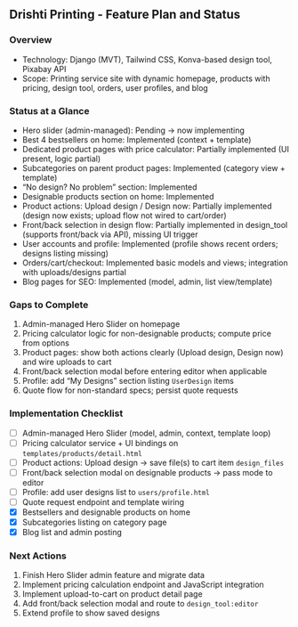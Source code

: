 ## Drishti Printing - Feature Plan and Status

### Overview
- Technology: Django (MVT), Tailwind CSS, Konva-based design tool, Pixabay API
- Scope: Printing service site with dynamic homepage, products with pricing, design tool, orders, user profiles, and blog

### Status at a Glance
- Hero slider (admin-managed): Pending → now implementing
- Best 4 bestsellers on home: Implemented (context + template)
- Dedicated product pages with price calculator: Partially implemented (UI present, logic partial)
- Subcategories on parent product pages: Implemented (category view + template)
- “No design? No problem” section: Implemented
- Designable products section on home: Implemented
- Product actions: Upload design / Design now: Partially implemented (design now exists; upload flow not wired to cart/order)
- Front/back selection in design flow: Partially implemented in design_tool (supports front/back via API), missing UI trigger
- User accounts and profile: Implemented (profile shows recent orders; designs listing missing)
- Orders/cart/checkout: Implemented basic models and views; integration with uploads/designs partial
- Blog pages for SEO: Implemented (model, admin, list view/template)

### Gaps to Complete
1) Admin-managed Hero Slider on homepage
2) Pricing calculator logic for non-designable products; compute price from options
3) Product pages: show both actions clearly (Upload design, Design now) and wire uploads to cart
4) Front/back selection modal before entering editor when applicable
5) Profile: add “My Designs” section listing `UserDesign` items
6) Quote flow for non-standard specs; persist quote requests

### Implementation Checklist
- [ ] Admin-managed Hero Slider (model, admin, context, template loop)
- [ ] Pricing calculator service + UI bindings on `templates/products/detail.html`
- [ ] Product actions: Upload design → save file(s) to cart item `design_files`
- [ ] Front/back selection modal on designable products → pass mode to editor
- [ ] Profile: add user designs list to `users/profile.html`
- [ ] Quote request endpoint and template wiring
- [x] Bestsellers and designable products on home
- [x] Subcategories listing on category page
- [x] Blog list and admin posting

### Next Actions
1) Finish Hero Slider admin feature and migrate data
2) Implement pricing calculation endpoint and JavaScript integration
3) Implement upload-to-cart on product detail page
4) Add front/back selection modal and route to `design_tool:editor`
5) Extend profile to show saved designs

